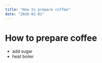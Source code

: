 ```yaml
---
title: "How to prepare coffee"
date: "2020-01-01"
---
```


# How to prepare coffee

* add sugar
* heat boiler
